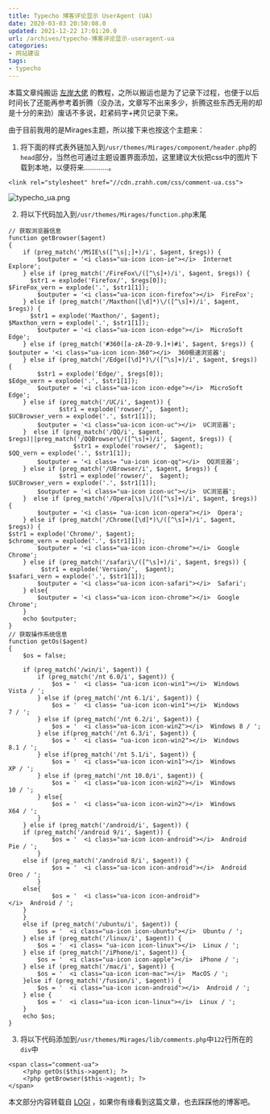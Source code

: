 ```yaml
---
title: Typecho 博客评论显示 UserAgent (UA)
date: 2020-03-03 20:50:08.0
updated: 2021-12-22 17:01:20.0
url: /archives/typecho-博客评论显示-useragent-ua
categories: 
- 网站建设
tags: 
- typecho
---
```


本篇文章纯搬运 <a href="https://www.zrahh.com/archives/298.html">左岸大佬</a> 的教程，之所以搬运也是为了记录下过程，也便于以后时间长了还能再参考着折腾（没办法，文章写不出来多少，折腾这些东西无用的却是十分的来劲）废话不多说，赶紧码字+拷贝记录下来。

<!--more-->

由于目前我用的是Mirages主题，所以接下来也按这个主题来：

<ol>
<li>将下面的样式表外链加入到<code>/usr/themes/Mirages/component/header.php</code>的<code>head</code>部分，当然也可通过主题设置界面添加，这里建议大伙把css中的图片下载到本地，以便将来…………。</li>
</ol>

<pre><code class="language-php ">&lt;link rel="stylesheet" href="//cdn.zrahh.com/css/comment-ua.css"&gt;
</code></pre>

<img src="https://cdn.lancn.cn/wp-content/uploads/2020/03/1583672377-4209146948.png" alt="typecho_ua.png" />

<ol start="2">
<li>将以下代码加入到<code>/usr/themes/Mirages/function.php</code>末尾</li>
</ol>

<pre><code class="language-php ">// 获取浏览器信息
function getBrowser($agent)
{
    if (preg_match('/MSIE\s([^\s|;]+)/i', $agent, $regs)) {
        $outputer = '&lt;i class="ua-icon icon-ie"&gt;&lt;/i&gt;  Internet Explore';
    } else if (preg_match('/FireFox\/([^\s]+)/i', $agent, $regs)) {
      $str1 = explode('Firefox/', $regs[0]);
$FireFox_vern = explode('.', $str1[1]);
        $outputer = '&lt;i class="ua-icon icon-firefox"&gt;&lt;/i&gt;  FireFox';
    } else if (preg_match('/Maxthon([\d]*)\/([^\s]+)/i', $agent, $regs)) {
      $str1 = explode('Maxthon/', $agent);
$Maxthon_vern = explode('.', $str1[1]);
        $outputer = '&lt;i class="ua-icon icon-edge"&gt;&lt;/i&gt;  MicroSoft Edge';
    } else if (preg_match('#360([a-zA-Z0-9.]+)#i', $agent, $regs)) {
$outputer = '&lt;i class="ua-icon icon-360"&gt;&lt;/i&gt;  360极速浏览器';
    } else if (preg_match('/Edge([\d]*)\/([^\s]+)/i', $agent, $regs)) {
        $str1 = explode('Edge/', $regs[0]);
$Edge_vern = explode('.', $str1[1]);
        $outputer = '&lt;i class="ua-icon icon-edge"&gt;&lt;/i&gt;  MicroSoft Edge';
    } else if (preg_match('/UC/i', $agent)) {
              $str1 = explode('rowser/',  $agent);
$UCBrowser_vern = explode('.', $str1[1]);
        $outputer = '&lt;i class="ua-icon icon-uc"&gt;&lt;/i&gt;  UC浏览器';
    }  else if (preg_match('/QQ/i', $agent, $regs)||preg_match('/QQBrowser\/([^\s]+)/i', $agent, $regs)) {
                  $str1 = explode('rowser/',  $agent);
$QQ_vern = explode('.', $str1[1]);
        $outputer = '&lt;i class= "ua-icon icon-qq"&gt;&lt;/i&gt;  QQ浏览器';
    } else if (preg_match('/UBrowser/i', $agent, $regs)) {
              $str1 = explode('rowser/',  $agent);
$UCBrowser_vern = explode('.', $str1[1]);
        $outputer = '&lt;i class="ua-icon icon-uc"&gt;&lt;/i&gt;  UC浏览器';
    }  else if (preg_match('/Opera[\s|\/]([^\s]+)/i', $agent, $regs)) {
        $outputer = '&lt;i class= "ua-icon icon-opera"&gt;&lt;/i&gt;  Opera';
    } else if (preg_match('/Chrome([\d]*)\/([^\s]+)/i', $agent, $regs)) {
$str1 = explode('Chrome/', $agent);
$chrome_vern = explode('.', $str1[1]);
        $outputer = '&lt;i class="ua-icon icon-chrome"&gt;&lt;/i&gt;  Google Chrome';
    } else if (preg_match('/safari\/([^\s]+)/i', $agent, $regs)) {
         $str1 = explode('Version/',  $agent);
$safari_vern = explode('.', $str1[1]);
        $outputer = '&lt;i class="ua-icon icon-safari"&gt;&lt;/i&gt;  Safari';
    } else{
        $outputer = '&lt;i class="ua-icon icon-chrome"&gt;&lt;/i&gt;  Google Chrome';
    }
    echo $outputer;
}
// 获取操作系统信息
function getOs($agent)
{
    $os = false;

    if (preg_match('/win/i', $agent)) {
        if (preg_match('/nt 6.0/i', $agent)) {
            $os = '  &lt;i class= "ua-icon icon-win1"&gt;&lt;/i&gt;  Windows Vista / ';
        } else if (preg_match('/nt 6.1/i', $agent)) {
            $os = '  &lt;i class= "ua-icon icon-win1"&gt;&lt;/i&gt;  Windows 7 / ';
        } else if (preg_match('/nt 6.2/i', $agent)) {
            $os = '  &lt;i class="ua-icon icon-win2"&gt;&lt;/i&gt;  Windows 8 / ';
        } else if(preg_match('/nt 6.3/i', $agent)) {
            $os = '  &lt;i class= "ua-icon icon-win2"&gt;&lt;/i&gt;  Windows 8.1 / ';
        } else if(preg_match('/nt 5.1/i', $agent)) {
            $os = '  &lt;i class="ua-icon icon-win1"&gt;&lt;/i&gt;  Windows XP / ';
        } else if (preg_match('/nt 10.0/i', $agent)) {
            $os = '  &lt;i class="ua-icon icon-win2"&gt;&lt;/i&gt;  Windows 10 / ';
        } else{
            $os = '  &lt;i class="ua-icon icon-win2"&gt;&lt;/i&gt;  Windows X64 / ';
        }
    } else if (preg_match('/android/i', $agent)) {
    if (preg_match('/android 9/i', $agent)) {
            $os = '  &lt;i class="ua-icon icon-android"&gt;&lt;/i&gt;  Android Pie / ';
        }
    else if (preg_match('/android 8/i', $agent)) {
            $os = '  &lt;i class="ua-icon icon-android"&gt;&lt;/i&gt;  Android Oreo / ';
        }
    else{
            $os = '  &lt;i class="ua-icon icon-android"&gt;&lt;/i&gt;  Android / ';
    }
    }
    else if (preg_match('/ubuntu/i', $agent)) {
        $os = '  &lt;i class="ua-icon icon-ubuntu"&gt;&lt;/i&gt;  Ubuntu / ';
    } else if (preg_match('/linux/i', $agent)) {
        $os = '  &lt;i class= "ua-icon icon-linux"&gt;&lt;/i&gt;  Linux / ';
    } else if (preg_match('/iPhone/i', $agent)) {
        $os = '  &lt;i class="ua-icon icon-apple"&gt;&lt;/i&gt;  iPhone / ';
    } else if (preg_match('/mac/i', $agent)) {
        $os = '  &lt;i class="ua-icon icon-mac"&gt;&lt;/i&gt;  MacOS / ';
    }else if (preg_match('/fusion/i', $agent)) {
        $os = '  &lt;i class="ua-icon icon-android"&gt;&lt;/i&gt;  Android / ';
    } else {
        $os = '  &lt;i class="ua-icon icon-linux"&gt;&lt;/i&gt;  Linux / ';
    }
    echo $os;
}
</code></pre>

<ol start="3">
<li>将以下代码添加到<code>/usr/themes/Mirages/lib/comments.php</code>中<code>122</code>行所在的<code>div</code>中</li>
</ol>

<pre><code class="language-php ">&lt;span class="comment-ua"&gt;
    &lt;?php getOs($this-&gt;agent); ?&gt;
    &lt;?php getBrowser($this-&gt;agent); ?&gt;
&lt;/span&gt;
</code></pre>

本文部分内容转载自 <a href="https://logi.im/blog/user-agent-in-typecho-comment.html">LOGI</a> ，如果你有缘看到这篇文章，也去踩踩他的博客吧。